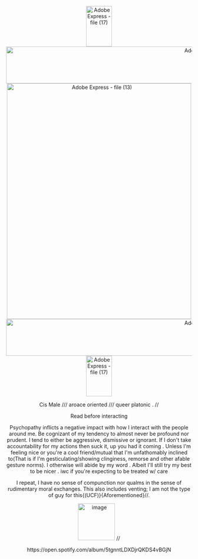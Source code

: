 <div align="center"><img width="70" height="110" alt="Adobe Express - file (17)" src="https://github.com/user-attachments/assets/6514bf69-a896-4e21-960b-c4a3073e00f8" />

<div align="center">
<img width="1115" height="100" alt="Adobe Express - file (16)" src="https://github.com/user-attachments/assets/d91544a8-a42b-4aec-a4fe-1c2ec6f81d10" />



<img width="500" height="640" alt="Adobe Express - file (13)" src="https://github.com/user-attachments/assets/5336fe00-1c96-4dc4-a499-40735837cb4e" />

<img width="1115" height="100" alt="Adobe Express - file (16)" src="https://github.com/user-attachments/assets/d91544a8-a42b-4aec-a4fe-1c2ec6f81d10" />
<div align="center"><img width="70" height="110" alt="Adobe Express - file (17)" src="https://github.com/user-attachments/assets/6514bf69-a896-4e21-960b-c4a3073e00f8" />


 <p align="center">
 <p align="center">Cis Male    ///    aroace oriented    ///    queer platonic    .  // 

   <p align="center">Read before interacting
    
  <p align="center">Psychopathy inflicts a negative impact with how I interact with the people around me. Be cognizant of my tendency to almost never be profound nor prudent. I tend to either be aggressive, dismissive or ignorant.
  If I don't take accountability for my actions then suck it, up you had it coming . Unless I'm feeling nice or you're a cool friend/mutual that I'm unfathomably inclined to(That is if I'm gesticulating/showing clinginess, remorse and other afable gesture norms). I otherwise will abide by my word . Albeit I'll still try my best to be nicer .
  iwc if you're expecting to be treated w/ care

 <p align="center">I repeat, I have no sense of compunction nor qualms in the sense of rudimentary moral exchanges. This also includes venting; I am not the type of guy for this{(UCF)}{Aforementioned}//.


 <p align="center"><img width="100" height="100" alt="image" src="https://github.com/user-attachments/assets/827f2bc7-10ed-4737-a437-fc8d2fe9bff0" /> //
 <p align="center">https://open.spotify.com/album/5tgnntLDXDjrQKDS4vBGjN






